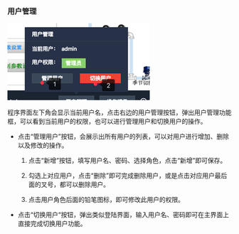 ### 用户管理

![](/assets/usermanage.png)

程序界面左下角会显示当前用户名，点击右边的用户管理按钮，弹出用户管理功能框，可以看到当前用户的权限，也可以进行管理用户和切换用户的操作。

* 点击“管理用户”按钮，会展示出所有用户的列表，可以对用户进行增加、删除以及修改的操作。  
  1. 点击“新增”按钮，填写用户名、密码、选择角色，点击“新增”即可保存。

  1. 勾选上对应用户，点击“删除”即可完成删除用户，或是点击对应用户最后面的叉号，都可以删除用户。

  2. 点击用户角色后面的铅笔图标，即可修改此用户的权限。

* 点击“切换用户“按钮，弹出类似登陆界面，输入用户名、密码即可在主界面上直接完成切换用户功能。



